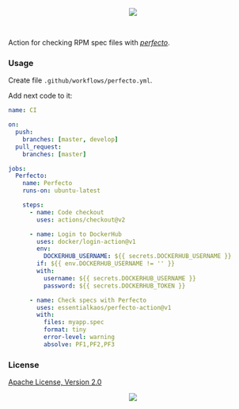 <p align="center"><a href="#readme"><img src="https://gh.kaos.st/perfecto-action.svg"/></a></p>

<br/>

Action for checking RPM spec files with [_perfecto_](https://kaos.sh/perfecto).

### Usage

Create file `.github/workflows/perfecto.yml`.

Add next code to it:

```yml
name: CI

on:
  push:
    branches: [master, develop]
  pull_request:
    branches: [master]

jobs:
  Perfecto:
    name: Perfecto
    runs-on: ubuntu-latest

    steps:
      - name: Code checkout
        uses: actions/checkout@v2

      - name: Login to DockerHub
        uses: docker/login-action@v1
        env:
          DOCKERHUB_USERNAME: ${{ secrets.DOCKERHUB_USERNAME }}
        if: ${{ env.DOCKERHUB_USERNAME != '' }}
        with:
          username: ${{ secrets.DOCKERHUB_USERNAME }}
          password: ${{ secrets.DOCKERHUB_TOKEN }}

      - name: Check specs with Perfecto
        uses: essentialkaos/perfecto-action@v1
        with:
          files: myapp.spec
          format: tiny
          error-level: warning
          absolve: PF1,PF2,PF3

```

### License

[Apache License, Version 2.0](https://www.apache.org/licenses/LICENSE-2.0)

<p align="center"><a href="https://essentialkaos.com"><img src="https://gh.kaos.st/ekgh.svg"/></a></p>
